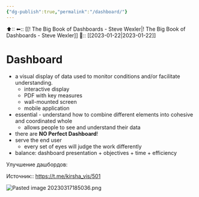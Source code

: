 ```yaml
---
{"dg-publish":true,"permalink":"/dashboard/"}
---
```



⬆::
⬅:: [[! The Big Book of Dashboards -  Steve Wexler\|! The Big Book of Dashboards -  Steve Wexler]]
📅:: [[2023-01-22\|2023-01-22]]

# Dashboard

 - a visual display of data used to monitor conditions and/or facilitate understanding.
	 - interactive display
	 - PDF with key measures
	 - wall-mounted screen
	 - mobile application
 - essential - understand how to combine different elements into cohesive and coordinated whole
	 - allows people to see and understand their data
 - there are **NO Perfect Dashboard**!
 - serve the end user
	 - every set of eyes will judge the work differently
 - balance: dashboard presentation + objectives + time + efficiency

Улучшение дашбордов:

Источник:: https://t.me/kirsha_vis/501

![Pasted image 20230317185036.png](/img/user/Pasted%20image%2020230317185036.png)